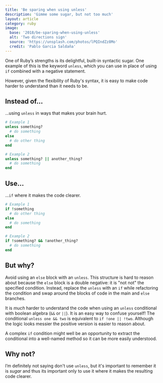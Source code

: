 ```yaml
---
title: 'Be sparing when using unless'
description: 'Gimme some sugar, but not too much'
layout: article
category: ruby
image:
  base: '2018/be-sparing-when-using-unless'
  alt: 'Two directions sign'
  source: 'https://unsplash.com/photos/lPQIndZz8Mo'
  credit: 'Pablo Garcia Saldaña'
---
```


One of Ruby’s strengths is its delightful, built-in syntactic sugar. One example of this is the keyword `unless`, which you can use in place of using `if` combined with a negative statement.

However, given the flexibility of Ruby's syntax, it is easy to make code harder to understand than it needs to be.

## Instead of…

...using `unless` in ways that makes your brain hurt.

```ruby
# Example 1
unless something?
  # do something
else
  # do other thing
end

# Example 2
unless something? || another_thing?
  # do something
end
```


## Use…

...`if` where it makes the code clearer.

```ruby
# Example 1
if !something
  # do other thing
else
  # do something
end

# Example 2
if !something? && !another_thing?
  # do something
end
```


## But why?

Avoid using an `else` block with an `unless`. This structure is hard to reason about because the `else` block is a double negative: it is "not not" the specified condition. Instead, replace the `unless` with an `if` while refactoring the condition and swap around the blocks of code in the main and `else` branches.

It is _much_ harder to understand the code when using an `unless` conditional with boolean algebra (`&&` or `||`). It is an easy way to confuse yourself! The conditional `unless one && two` is equivalent to `if !one || !two`. Although the logic looks messier the positive version is easier to reason about.

A complex `if` condition might well be an opportunity to extract the conditional into a well-named method so it can be more easily understood.


## Why not?

I’m definitely not saying don't use `unless`, but it's important to remember it is _sugar_ and thus its important only to use it where it makes the resulting code clearer.
